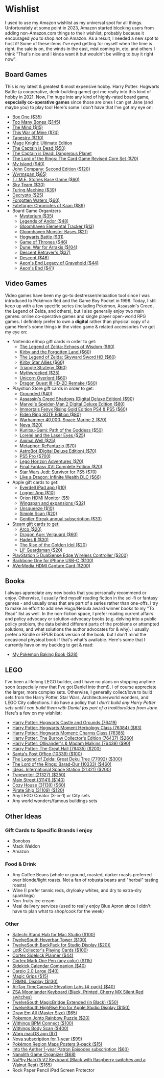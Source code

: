 # Wishlist
I used to use my Amazon wishlist as my universal spot for all things. Unfortunately at some point in 2023, Amazon started blocking users from adding non-Amazon.com things to their wishlist, probably because it encouraged you to shop *not* on Amazon. As a result, I needed a new spot to host it!
Some of these items I've eyed getting for myself when the time is right, the sale is on, the winds in the east, mist coming in, etc. and others I think "That's nice and I kinda want it but wouldn't be willing to buy it right now".

## Board Games
This is my latest & greatest & most expensive hobby. Harry Potter: Hogwarts Battle (a cooperative, deck-building game) got me really into this kind of hobby in 2021. Now, I'm huge into any kind of highly-rated board game, **especially co-operative games** since those are ones I can get Jane (and maybe you) to play too! Here's some I don't have that I've got my eye on:
- [Box One ($35)](https://store.theory11.com/products/boxone)
- [Too Many Bones ($145)](https://chiptheorygames.com/store/?store-page=Too-Many-Bones-p80199360)
- [The Mind ($15)](https://www.amazon.com/Pandasaurus-Games-201809PAN-Mind-Card/dp/B07C4F3KLF?th=1)
- [This War of Mine ($74)](https://www.amazon.com/dp/B071ZTQVYV/?coliid=IMD3ITYCDMLU1&colid=1557LK19HNV8Y&psc=1&ref_=list_c_wl_lv_ov_lig_dp_it)
- [Tapestry ($110)](https://www.amazon.com/dp/B07XDD71LQ/?coliid=I1Y12A9GCLDTSD&colid=1557LK19HNV8Y&psc=1&ref_=list_c_wl_lv_ov_lig_dp_it)
- [Mage Knight: Ultimate Edition](https://www.amazon.com/dp/B07BSM4SKL/?coliid=I3EJUFUG8BSWA3&colid=1557LK19HNV8Y&ref_=list_c_wl_lv_ov_lig_dp_it&th=1)
- [The Captain is Dead ($50)](https://alderacstore.com/the-captain-is-dead/)
- [The Captain is Dead: Dangerous Planet](https://www.amazon.com/dp/B07NNTWKQL/?coliid=I765KC98O2WDO&colid=1557LK19HNV8Y&psc=0&ref_=list_c_wl_lv_ov_lig_dp_it)
- [The Lord of the Rings: The Card Game Revised Core Set ($70)](https://store.asmodee.com/products/lotr-lcg-revised-core-set)
- [My Island ($40)](https://store.thamesandkosmos.com/products/my-island?srsltid=AfmBOopsgqpRiRsc1gQ7H-S88IpgmyKtfGCJjVr9TIbEyJafSHycKXox)
- [John Company: Second Edition ($120)](https://wehrlegig.com/products/john-company-second-edition)
- [Wyrmspan ($65)](https://www.amazon.com/Stonemaier-Games-Cavernous-Sanctuary-Beautiful/dp/B0CJXNW71N/?tag=polygon05-20)
- [T.I.M.E. Stories Base Game ($60)](https://www.amazon.com/dp/B013TRQLJO?tag=polygon05-20&ascsubtag=__pl1214awD__492279__________________)
- [Sky Team ($30)](https://www.amazon.com/Scorpion-Masqué-Cooperative-Players-Minutes/dp/B0CHD8RCSJ)
- [Turing Machine ($39)](https://www.amazon.com/Scorpion-Machine-Strategy-Players-Minutes/dp/B0B629JGSQ/?ots=1&ascsubtag=___pl__p_23587180__t_w__r_google.com__d_D&tag=polygon05-20)
- [Decrypto ($25)](https://www.amazon.com/Decrypto-Deduction-Adults-Players-Minutes/dp/B07BB4ND6J?psc=1&pd_rd_w=r3yYU&content-id=amzn1.sym.55c0153f-1fb7-42ff-8241-d1c0f3732289&pf_rd_p=55c0153f-1fb7-42ff-8241-d1c0f3732289&pf_rd_r=4QKYMVGFEK5PCSBRM4ZD&pd_rd_wg=o2XWs&pd_rd_r=77a140cb-fc95-4503-bd68-160b22314be6&ref_=sspa_dk_detail_1&sp_csd=d2lkZ2V0TmFtZT1zcF9kZXRhaWxfdGhlbWF0aWM=)
- [Forgotten Waters ($60)](https://www.plaidhatgames.com/product/forgotten-waters/)
- [Fateforge: Chronicles of Kaan ($89)](https://www.mighty-boards.com/12/49/products/Fateforge-Chronicles-of-Kaan)
- Board Game Organizers
	- [Mysterium ($35)](https://laserox.net/products/mysterium-organizer)
	- [Legends of Andor ($48)](https://laserox.net/products/legends-of-andor-organizer)
	- [Gloomhaven Elemental Tracker ($13)](https://laserox.net/products/gloomhaven-element-tracker)
	- [Gloomhaven Monster Bases ($21)](https://laserox.net/products/gloomhaven-monster-bases)
	- [Hogwarts Battle ($31)](https://laserox.net/products/hogwarts-battle-organizer)
	- [Game of Thrones ($46)](https://laserox.net/products/game-of-thrones-board-game-organizer)
	- [Dune: War for Arrakis ($104)](https://laserox.net/products/dune-war-for-arrakis-organizer)
	- [Descent Betrayer's ($37)](https://laserox.net/products/betrayers-organizer)
	- [Descent ($46)](https://laserox.net/products/descent-organizer)
	- [Aeon's End Legacy of Gravehold ($44)](https://laserox.net/products/gravehold-organizer)
	- [Aeon's End ($41)](https://laserox.net/products/aeons-end-organizer)


## Video Games
Video games have been my go-to destresser/relaxation tool since I was introduced to Pokémon Red and the Game Boy Pocket in 1998. Today, I still keep up with a few specific series (including Pokémon, Assassin's Creed, the Legend of Zelda, and others), but I also generally enjoy two main genres:  online co-operative games and single player open-world RPG games. I definitely prefer to own a **digital** rather than physical copy of a game Here's some things in the video game & related accessories I've got my eye on:
- Nintendo eShop gift cards in order to get:
    - [The Legend of Zelda: Echoes of Wisdom ($60)](https://www.nintendo.com/us/store/products/the-legend-of-zelda-echoes-of-wisdom-switch/?srsltid=AfmBOoqX6-NoKQNeSzpHTahIo96YVEPfdHxIOmr3tWnLOTdLMws7UeqL)
	- [Kirby and the Forgotten Land ($60)](https://www.nintendo.com/us/store/products/kirby-and-the-forgotten-land-switch/)
    - [The Legend of Zelda: Skyward Sword HD ($60)](https://www.nintendo.com/us/store/products/the-legend-of-zelda-skyward-sword-hd-switch/)
    - [Kirby Star Allies ($60)](https://www.nintendo.com/us/store/products/kirby-star-allies-switch/)
    - [Triangle Strategy ($60)](https://www.nintendo.com/us/store/products/triangle-strategy-switch/)
    - [Mythwrecked ($25)](https://www.nintendo.com/us/store/products/mythwrecked-ambrosia-island-switch/?srsltid=AfmBOopE-SJopXUorGbBzN1c--HyXUCtu_lXw6N5OkIYYQG7BMr9CvgR)
    - [Unicorn Overlord ($60)](https://go.skimresources.com/?id=1025X1701642&xs=1&url=https%3A%2F%2Fwww.nintendo.com%2Fus%2Fstore%2Fproducts%2Funicorn-overlord-switch%2F%3Fsrsltid%3DAfmBOorHCQ3B1QAW48TdH5Ma1aZWpJshNaYFB5yUozrETT6iVVI91wwG&xcust=__pl1214awD__23842297__________________)
    - [Dragon Quest III HD-2D Remake ($60)](https://www.nintendo.com/us/store/products/dragon-quest-iii-hd-2d-remake-switch/?utm_source=etailers&utm_medium=internal_sqex)
- Playstion Store gift cards in order to get:
	- [Grounded ($40)](https://www.playstation.com/en-us/games/grounded/)
	- [Assassin's Creed Shadows (Digital Deluxe Edition) ($90)](https://www.playstation.com/en-us/games/assassins-creed-shadows/?et_rid=&et_cid=250116-ACSHADOW-GL-3RD-B-FLX&Linkid=250116-ACSHADOW-GL-3RD-B-FLX&emcid=em-3r-518643)
    - [Marvel's Speider-Man 2 Digital Deluxe Edition ($80)](https://www.playstation.com/en-us/games/marvels-spider-man-2/)
    - [Immortals Fenyx Rising Gold Edition PS4 & PS5 ($60)](https://www.playstation.com/en-us/games/immortals-fenyx-rising/)
    - [Elden Ring SOTE Edition ($80)](https://www.playstation.com/en-us/games/elden-ring/)
    - [Warhammer 40,000: Space Marine 2 ($70)](https://store.playstation.com/en-us/product/UP4133-PPSA04452_00-SPACEMARINESII00)
    - [Neva ($20)](https://store.playstation.com/en-us/product/UP3643-PPSA16785_00-0524521320023310)
    - [Kunitsu-Gami: Path of the Goddess ($50)](https://store.playstation.com/en-us/product/UP0102-PPSA19576_00-KUNITSUGAMI00000)
    - [Lorelei and the Laser Eyes ($25)](https://store.playstation.com/en-us/concept/10011409/)
    - [Animal Well ($25)](https://store.playstation.com/en-us/concept/10004542)
    - [Metaphor: ReFantazio ($70)](https://store.playstation.com/en-us/product/UP0177-PPSA25425_00-METAPHORNATRIAL1)
    - [AstroBot (Digital Deluxe Edition) ($70)](https://www.playstation.com/en-us/games/astro-bot/)
    - [PS5 Pro ($700)](https://direct.playstation.com/en-us/buy-consoles/playstation5-pro-console)
    - [Lego Horizon Adventures ($70)](https://store.playstation.com/en-us/product/EP9000-PPSA14632_00-LEGOHORIZONDELUX)
    - [Final Fantasy XVI Complete Edition ($70)](https://store.playstation.com/en-us/product/UP0082-PPSA10664_00-SEIA0000000000CE)
    - [Star Wars Jedi: Survivor for PS5 ($70)](https://store.playstation.com/en-us/product/UP0006-PPSA07783_00-APPLEJACKGAME000?cartAction=add&skuId=UP0006-PPSA07783_00-APPLEJACKGAME000-U001&upSellService=NONE&smcid=pdc%3Aus-en%3Aweb-pdc-home%3Abuttonblock-browse-the-deals)
	- [Like a Dragon: Infinite Wealth DLC ($66)](https://store.playstation.com/en-us/product/UP0177-PPSA06435_00-ULTIMATEEDITION0/)
- Apple gift cards to get:
	- [Everdell iPad app ($10)](https://apps.apple.com/us/app/everdell/id1580626436)
	- [Logger App ($10)](https://apps.apple.com/us/app/logger-for-shortcuts/id1611554653)
	- [Orion HDMI Monitor ($5)](https://apps.apple.com/us/app/hdmi-monitor-orion/id6459355072)
	- [Wingspan and expansions ($32)](https://apps.apple.com/us/app/wingspan-the-board-game/id1459520638?ign-itscg=10200&ign-itsct=MGYML_SC01_PT022_WW)
	- [Unsqueeze ($10)](https://apps.apple.com/us/app/unsqueeze/id6475134617)
	- [Simple Scan ($20)](https://apps.apple.com/us/app/id6477965455)
	- [Gentler Streak annual subscription ($33)](https://apps.apple.com/us/app/gentler-streak-health-tracker/id1576857102?utm_source=viticci&utm_medium=email&utm_campaign=monthly-log-april-2024)
- [Steam gift cards to get:](https://store.steampowered.com/digitalgiftcards/)
	- [Arco ($20)](https://store.steampowered.com/app/2366970/Arco/)
	- [Dragon Age: Veilguard ($60)](https://store.steampowered.com/app/1845910/Dragon_Age_The_Veilguard/)
	- [Hades II ($30)](https://store.steampowered.com/app/1145350/Hades_II/)
	- [The Rise of the Golden Idol ($20)](https://store.steampowered.com/app/2716400/The_Rise_of_the_Golden_Idol/)
	- [Lil' Guardsman ($20)](https://store.steampowered.com/app/1924360/Lil_Guardsman/)
- [PlayStation 5 DualSense Edge Wireless Controller ($200)](https://www.amazon.com/dp/B0BSYFB99D/?coliid=I2TSHNT5GZLKPS&colid=1557LK19HNV8Y&ref_=list_c_wl_lv_ov_lig_dp_it&th=1)
- [Backbone One for iPhone USB-C ($100)](https://backbone.com/products/backbone-one-usb-c/)
- [AVerMedia HDMI Capture Card ($200)](https://www.amazon.com/AVerMedia-Capture-Streaming-Nintendo-Switch-GC553G2/dp/B0CGD86HNB?crid=1328I7RRA9K0I&keywords=avermedia%2Bcapture%2Bcard%2Bhdmi%2B2.1&qid=1702145157&s=electronics&sprefix=avermedia%2Bcapture%2Bcard%2Bhdmi%2B2.1%2Celectronics%2C64&sr=1-1-spons&ufe=app_do%3Aamzn1.fos.c3015c4a-46bb-44b9-81a4-dc28e6d374b3&sp_csd=d2lkZ2V0TmFtZT1zcF9hdGY&th=1&linkCode=sl1&tag=ms0ecf-20&linkId=4fef30fd167cbf4addec4912c648d451&language=en_US&ref_=as_li_ss_tl)

## Books
I always appreciate any new books that you personally recommend or enjoy. Otherwise, I usually find myself reading fiction in the sci-fi or fantasy genres - and usually ones that are part of a series rather than one-offs. I try to make an effort to add new Hugo/Nebula award winner books to my "To Read" list as well. In the non-fiction space, I prefer reading current affairs and policy advocacy or solution-advocacy books (e.g. delving into a public policy problem, the data behind different parts of the problems or attempted solutions, and what solutions the author advocates for & why).
I usually prefer a Kindle or EPUB book version of the book, but I don't mind the occasional physical book if that's what's available. Here's some that I currently have on my backlog to get & read:
- [My Pokémon Baking Book ($28)](https://www.pokemoncenter.com/product/707E12105/my-pokemon-baking-book/?subid=82593449)

## LEGO
I've been a lifelong LEGO builder, and I have no plans on stopping anytime soon (especially now that I've got Daniel into them!). I of course appreciate the larger, more complex sets. Otherwise, I generally collect/love to build sets from the Harry Potter, Star Wars, Architecture/world wonders, and LEGO City collections. I do have a policy that I *don't build any Harry Potter sets until I can build them with Daniel (as part of a tradition/idea from Jane*. Here's a few on my wishlist:
- [Harry Potter: Hogwarts Castle and Grounds (76419)](https://www.amazon.com/dp/B0BXQ6NRRN/?coliid=I3IGEE747O5LS4&colid=1557LK19HNV8Y&psc=1&ref_=list_c_wl_lv_ov_lig_dp_it)
- [Harry Potter: Hogwarts Moment Herbology Class (76384) ($83)](https://www.amazon.com/dp/B09Q19LYLY/?coliid=I3JJ726679XJM6&colid=1557LK19HNV8Y&psc=1&ref_=list_c_wl_lv_ov_lig_dp_it)
- [Harry Potter: Hogwarts Moment: Charms Class (76385)](https://www.amazon.com/dp/B08HVZVWZT/?coliid=I1IV40K3NMF4YV&colid=1557LK19HNV8Y&psc=1&ref_=list_c_wl_lv_ov_lig_dp_it)
- [Harry Potter: The Burrow Collector's Edition (76437) ($260)](https://www.lego.com/en-us/product/the-burrow-collectors-edition-76437)
- [Harry Potter: Ollivander's & Madam Malkins (76439) ($90)](https://www.lego.com/en-us/product/ollivanders-madam-malkin-s-robes-76439)
- [Harry Potter: The Great Hall (76435) ($200)](https://www.lego.com/en-us/product/hogwarts-castle-the-great-hall-76435)
- [Santa's Post Office (10339) ($100)](https://www.lego.com/en-us/product/santa-s-post-office-10339?CMP=AFC-AffiliateUS-K*SMlT8wV9w-3640660-1606623-10)
- [The Legend of Zelda: Great Deku Tree (77092) ($300)](https://www.lego.com/en-us/product/great-deku-tree-2-in-1-77092)
- [The Lord of the Rings: Barad-Dur (10333) ($460)](https://www.lego.com/en-us/product/the-lord-of-the-rings-barad-dur-10333)
- [Ideas: International Space Station (21321) ($200)](https://www.amazon.com/dp/B083JWZNW7/?coliid=I3WEFE3MN0QER&colid=1557LK19HNV8Y&psc=1&ref_=list_c_wl_lv_ov_lig_dp_it)
- [Typewriter (21327) ($250)](https://www.lego.com/en-us/product/typewriter-21327)
- [Main Street (31141) ($140)](https://www.lego.com/en-us/product/main-street-31141)
- [Cozy House (31139) ($60)](https://www.lego.com/en-us/product/cozy-house-31139)
- [Pirate Ship (31109) ($120)](https://www.lego.com/en-us/product/pirate-ship-31109)
- Any LEGO Creator (3-in-1) or City sets
- Any world wonders/famous buildings sets

## Other Ideas
### Gift Cards to Specific Brands I enjoy
- Bonobos
- Mack Weldon
- Amazon

### Food & Drink
- Any Coffee Beans (whole or ground, roasted, darker roasts preferred over blonde/light roasts. Not a fan of robusta beans and "herbal" tasting roasts)
- Wine (I prefer tannic reds, dry/oaky whites, and dry to extra-dry sparklings)
- Non-fruity ice cream
- Meal delivery services (used to really enjoy Blue Apron since I didn't have to plan what to shop/cook for the week)

### Other
- [Satechi Stand Hub for Mac Studio ($100)](https://satechi.net/products/stand-hub-for-mac-mini-studio-with-nvme-ssd-enclosure)
- [TwelveSouth Hoverbar Tower ($100)](https://www.twelvesouth.com/products/hoverbar-tower)
- [TwelveSouth BackPack for Studio Display ($20))](https://www.twelvesouth.com/products/backpack)
- [LotR Collector's Playing Cards ($100)](https://store.theory11.com/products/lord-of-the-rings-playing-cards?ref=recommended-products&utm_source=recommended-products&utm_campaign=recommended_products)
- [Cortex Sidekick Planner ($44)](https://cottonbureau.com/p/RNV2H2/journal/sidekick-planner#/27510640/black-paper-12x7)
- [Cortex Mark One Pen (any color) ($115)](https://cottonbureau.com/p/V5KCZK/pen/the-cortex-mark-one-pen#/16123420/blue-nickel-5in)
- [Sidekick Calendar Companion ($40)](https://cottonbureau.com/p/JJGBJR/journal/sidekick-calendar-companion#/19301969/black-paper-12x7)
- [Carpio 2.0 Large ($40)](https://deltahub.io/products/carpio-ergonomic-wrist-rest?variant=50155592941901)
- [Magic Grips ($15)](https://www.elevationlab.com/products/magicgrips-for-magic-mouse)
- [TRMNL Display ($130)](https://shop.usetrmnl.com/products/trmnl?variant=48985878495537)
- [AirTag TimeCapsule Elevation Labs (4-pack) ($40)](https://www.elevationlab.com/products/timecapsule)
- [ZSA Moonlander Keyboard (Black, Printed, Cherry MX Silent Red switches)](https://www.zsa.io/moonlander/buy)
- [TwelveSouth MagicBridge Extended (in Black) ($50)](https://www.twelvesouth.com/products/magicbridge)
- [TwelveSouth HighRise Pro for Apple Studio Display ($150)](https://www.amazon.com/Twelve-South-MacBooks-Ergonomic-Height-Adjustable/dp/B0C91LSCDL?th=1)
- [Draw Em All (Master Size) ($65)](https://ccayco.storenvy.com/products/18420937-draw-em-all-art-print)
- [Pokemon Johto Rainbow Puzzle ($20)](https://www.pokemoncenter.com/product/710E11936/johto-rainbow-puzzle-1-000-pieces)
- [Withings BPM Connect ($100)](https://www.withings.com/us/en/bpm-connect/shop)
- [Withings Body Scan ($400)](https://www.withings.com/us/en/body-scan)
- [Warp macOS app ($7)](https://mkchoi212.gumroad.com/l/qjkjf)
- [Nova subscription for 1-year ($99)](https://nova.app/buy/)
- [Pokémon Region Maps Posters 9-pack ($15)](https://www.pokemoncenter.com/product/710-97605/pokemon-region-maps-posters-9-pack)
- [Into the Aether 1-year Patron Episodes subscription ($60)](https://www.patreon.com/intothecast/gift)
- [Nanolith Game Organizer ($68)](https://woodpecker-games.myshopify.com/products/unbenannt-12-jan-_17-48?se_activity_id=189404676362&syclid=cucnvipdu44c73d538g0&utm_campaign=Alles+in+einer+Box+–+Der+neue+Nanolith-Inlay%2FOrganizer+ist+da%21_189404676362&utm_medium=email&utm_source=shopify_email&shpxid=493de6dd-b5fd-4d58-9faf-8dd95ff2e79d)
- [NuPhy Halo75 V2 Keyboard (Black with Raspberry switches and a Walnut Rest) ($165)](https://nuphy.com/products/halo75-v2-qmk-via-wireless-custom-mechanical-keyboard?variant=41197389512813)
- Rock Paper Pencil iPad Screen Protector